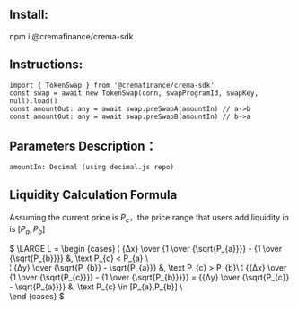 ## Install:

npm i @cremafinance/crema-sdk

## Instructions:

```
import { TokenSwap } from '@cremafinance/crema-sdk'
const swap = await new TokenSwap(conn, swapProgramId, swapKey, null).load()
const amountOut: any = await swap.preSwapA(amountIn) // a->b
const amountOut: any = await swap.preSwapB(amountIn) // b->a
```

## Parameters Description：

```
amountIn: Decimal (using decimal.js repo)
```


## Liquidity Calculation Formula

Assuming the current price is $P_{c}$，the price range that users add liquidity in is $[P_{a},P_{b}]$

$
\LARGE
L = \begin {cases}
    ¦   {Δx} \over {1 \over {\sqrt{P_{a}}}} -  {1 \over {\sqrt{P_{b}}}} &, \text P_{c} < P_{a} \\    \
    ¦   {Δy} \over {\sqrt{P_{b}} - \sqrt{P_{a}}} &, \text P_{c} > P_{b}\\
    ¦   {{Δx} \over {1 \over {\sqrt{P_{c}}}} -  {1 \over {\sqrt{P_{b}}}}} = {{Δy} \over {\sqrt{P_{c}} - \sqrt{P_{a}}}} &, \text P_{c} \in [P_{a},P_{b}]  \\    \
    \end {cases}
$

